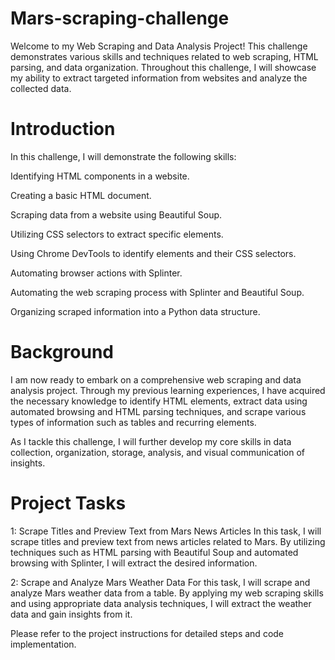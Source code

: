 # Mars-scraping-challenge

Welcome to my Web Scraping and Data Analysis Project! This challenge demonstrates various skills and techniques related to web scraping, HTML parsing, and data organization. Throughout this challenge, I will showcase my ability to extract targeted information from websites and analyze the collected data.

# Introduction
In this challenge, I will demonstrate the following skills:

Identifying HTML components in a website.

Creating a basic HTML document.

Scraping data from a website using Beautiful Soup.

Utilizing CSS selectors to extract specific elements.

Using Chrome DevTools to identify elements and their CSS selectors.

Automating browser actions with Splinter.

Automating the web scraping process with Splinter and Beautiful Soup.

Organizing scraped information into a Python data structure.

# Background
I am now ready to embark on a comprehensive web scraping and data analysis project. Through my previous learning experiences, I have acquired the necessary knowledge to identify HTML elements, extract data using automated browsing and HTML parsing techniques, and scrape various types of information such as tables and recurring elements.

As I tackle this challenge, I will further develop my core skills in data collection, organization, storage, analysis, and visual communication of insights.

# Project Tasks

 1: Scrape Titles and Preview Text from Mars News Articles
In this task, I will scrape titles and preview text from news articles related to Mars. By utilizing techniques such as HTML parsing with Beautiful Soup and automated browsing with Splinter, I will extract the desired information.

 2: Scrape and Analyze Mars Weather Data
For this task, I will scrape and analyze Mars weather data from a table. By applying my web scraping skills and using appropriate data analysis techniques, I will extract the weather data and gain insights from it.

Please refer to the project instructions for detailed steps and code implementation.
